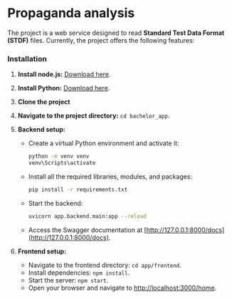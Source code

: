 # Propaganda analysis

The project is a web service designed to read **Standard Test Data Format (STDF)** files. Currently, the project offers the following features:

### Installation

1. **Install node.js:** [Download here](https://nodejs.org/en/download/).
2. **Install Python:** [Download here](https://www.python.org/).
3. **Clone the project**
4. **Navigate to the project directory:** `cd bachelor_app`.
5. **Backend setup:**
   - Create a virtual Python environment and activate it:
     ```bash
     python -m venv venv
     venv\Scripts\activate
     ```
   - Install all the required libraries, modules, and packages:
     ```bash
     pip install -r requirements.txt
     ```
   - Start the backend:
     ```bash
     uvicorn app.backend.main:app --reload
     ```
   - Access the Swagger documentation at [http://127.0.0.1:8000/docs](http://127.0.0.1:8000/docs).

6. **Frontend setup:**
   - Navigate to the frontend directory: `cd app/frontend`.
   - Install dependencies: `npm install`.
   - Start the server: `npm start`.
   - Open your browser and navigate to [http://localhost:3000/home](http://localhost:3000/home).